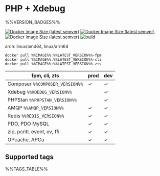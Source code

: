 # PHP + Xdebug

%%VERSION_BADGES%%

[![Docker Image Size (latest semver)](https://img.shields.io/docker/image-size/%%IMAGE%%/%%LATEST_VERSION%%-fpm?label=prod)](https://hub.docker.com/r/%%IMAGE%%)
[![Docker Image Size (latest semver)](https://img.shields.io/docker/image-size/%%IMAGE%%/%%LATEST_VERSION%%-fpm-dev?label=dev)](https://hub.docker.com/r/%%IMAGE%%)
[![Docker Image Size (latest semver)](https://img.shields.io/docker/pulls/%%IMAGE%%)](https://hub.docker.com/r/%%IMAGE%%)
[![build](https://github.com/akeylimepie/docker-php/actions/workflows/build.yml/badge.svg?event=push)](https://github.com/akeylimepie/docker-php/actions/workflows/build.yml)

arch: linux/amd64, linux/arm64

```
docker pull %%IMAGE%%:%%LATEST_VERSION%%-fpm
docker pull %%IMAGE%%:%%LATEST_VERSION%%-cli
docker pull %%IMAGE%%:%%LATEST_VERSION%%-zts
```

| fpm, cli, zts                   | prod    | dev     |
|---------------------------------|---------|---------|
| Composer `%%COMPOSER_VERSION%%` | &check; | &check; |
| Xdebug `%%XDEBUG_VERSION%%`     |         | &check; |
| PHPStan `%%PHPSTAN_VERSION%%`   |         | &check; |
| AMQP `%%AMQP_VERSION%%`         | &check; | &check; |
| Redis `%%REDIS_VERSION%%`       | &check; | &check; |
| PDO, PDO MySQL                  | &check; | &check; |
| zip, pcntl, event, ev, ffi      | &check; | &check; |
| OPcache, APCu                   | &check; | &check; |

## Supported tags

%%TAGS_TABLE%%
